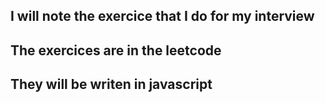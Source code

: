 ## I will note the exercice that I do for my interview

## The exercices are in the leetcode

## They will be writen in javascript 
